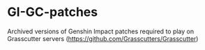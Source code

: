 # GI-GC-patches
Archived versions of Genshin Impact patches required to play on Grasscutter servers (https://github.com/Grasscutters/Grasscutter)
